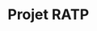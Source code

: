 # Projet RATP

<!--
    Rebaser sur repo JTD pour color_schemes perso ?
        Identité graphique de l'équipe ?
        Identité graphique UniLaSalle ?
        Identité graphique UniMakers ?
        Identité graphique JTD ?

    A faire :
        - Logo non compressé
        - Avancement actuel
        - Plan de la doc
        - Mise à jour des ressources dans ./docs/index.md (18)
        - Définir le thème par défaut
        - 
-->
